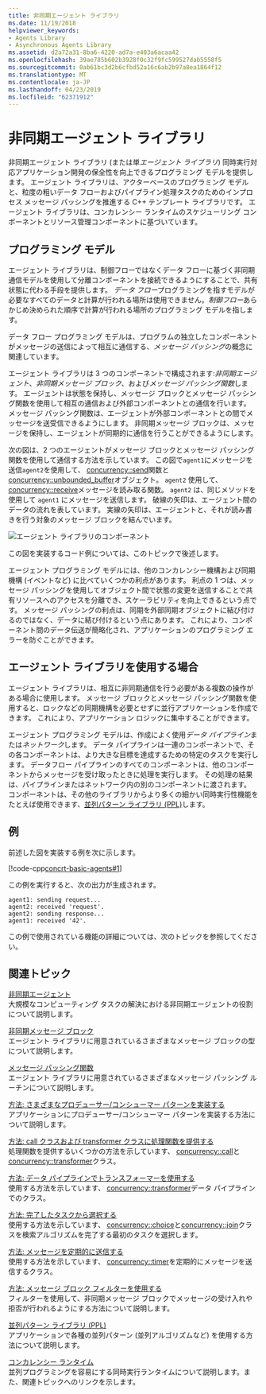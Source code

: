 ```yaml
---
title: 非同期エージェント ライブラリ
ms.date: 11/19/2018
helpviewer_keywords:
- Agents Library
- Asynchronous Agents Library
ms.assetid: d2a72a31-8ba6-4220-ad7a-e403a6acaa42
ms.openlocfilehash: 39ae785b602b3928f0c32f9fc599527dab5558f5
ms.sourcegitcommit: 0ab61bc3d2b6cfbd52a16c6ab2b97a8ea1864f12
ms.translationtype: MT
ms.contentlocale: ja-JP
ms.lasthandoff: 04/23/2019
ms.locfileid: "62371912"
---
```

# <a name="asynchronous-agents-library"></a>非同期エージェント ライブラリ

非同期エージェント ライブラリ (または単*エージェント ライブラリ*) 同時実行対応アプリケーション開発の保全性を向上できるプログラミング モデルを提供します。 エージェント ライブラリは、アクターベースのプログラミング モデルと、粒度の粗いデータ フローおよびパイプライン処理タスクのためのインプロセス メッセージ パッシングを推進する C++ テンプレート ライブラリです。 エージェント ライブラリは、コンカレンシー ランタイムのスケジューリング コンポーネントとリソース管理コンポーネントに基づいています。

## <a name="programming-model"></a>プログラミング モデル

エージェント ライブラリは、制御フローではなくデータ フローに基づく非同期通信モデルを使用して分離コンポーネントを接続できるようにすることで、共有状態に代わる手段を提供します。 *データ フロー*プログラミングを指すモデルが必要なすべてのデータと計算が行われる場所は使用できません。*制御フロー*あらかじめ決められた順序で計算が行われる場所のプログラミング モデルを指します。

データ フロー プログラミング モデルは、プログラムの独立したコンポーネントがメッセージの送信によって相互に通信する、*メッセージ パッシング*の概念に関連しています。

エージェント ライブラリは 3 つのコンポーネントで構成されます:*非同期エージェント*、*非同期メッセージ ブロック*、および*メッセージ パッシング関数*します。 エージェントは状態を保持し、メッセージ ブロックとメッセージ パッシング関数を使用して相互の通信および外部コンポーネントとの通信を行います。 メッセージ パッシング関数は、エージェントが外部コンポーネントとの間でメッセージを送受信できるようにします。 非同期メッセージ ブロックは、メッセージを保持し、エージェントが同期的に通信を行うことができるようにします。

次の図は、2 つのエージェントがメッセージ ブロックとメッセージ パッシング関数を使用して通信する方法を示しています。 この図で`agent1`にメッセージを送信`agent2`を使用して、 [concurrency::send](reference/concurrency-namespace-functions.md#send)関数と[concurrency::unbounded_buffer](reference/unbounded-buffer-class.md)オブジェクト。 `agent2` 使用して、 [concurrency::receive](reference/concurrency-namespace-functions.md#receive)メッセージを読み取る関数。 `agent2` は、同じメソッドを使用して `agent1` にメッセージを送信します。 破線の矢印は、エージェント間のデータの流れを表しています。 実線の矢印は、エージェントと、それが読み書きを行う対象のメッセージ ブロックを結んでいます。

![エージェント ライブラリのコンポーネント](../../parallel/concrt/media/agent_librarycomp.png "エージェント ライブラリのコンポーネント")

この図を実装するコード例については、このトピックで後述します。

エージェント プログラミング モデルには、他のコンカレンシー機構および同期機構 (イベントなど) に比べていくつかの利点があります。 利点の 1 つは、メッセージ パッシングを使用してオブジェクト間で状態の変更を送信することで共有リソースへのアクセスを分離でき、スケーラビリティを向上できるという点です。 メッセージ パッシングの利点は、同期を外部同期オブジェクトに結び付けるのではなく、データに結び付けるという点にあります。 これにより、コンポーネント間のデータ伝送が簡略化され、アプリケーションのプログラミング エラーを防ぐことができます。

## <a name="when-to-use-the-agents-library"></a>エージェント ライブラリを使用する場合

エージェント ライブラリは、相互に非同期通信を行う必要がある複数の操作がある場合に使用します。 メッセージ ブロックとメッセージ パッシング関数を使用すると、ロックなどの同期機構を必要とせずに並行アプリケーションを作成できます。 これにより、アプリケーション ロジックに集中することができます。

エージェント プログラミング モデルは、作成によく使用*データ パイプライン*または*ネットワーク*します。 データ パイプラインは一連のコンポーネントで、その各コンポーネントは、より大きな目標を達成するための特定のタスクを実行します。 データフロー パイプラインのすべてのコンポーネントは、他のコンポーネントからメッセージを受け取ったときに処理を実行します。 その処理の結果は、パイプラインまたはネットワーク内の別のコンポーネントに渡されます。 コンポーネントは、その他のライブラリからより多くの細かい同時実行性機能をたとえば使用できます、[並列パターン ライブラリ (PPL)](../../parallel/concrt/parallel-patterns-library-ppl.md)します。

## <a name="example"></a>例

前述した図を実装する例を次に示します。

[!code-cpp[concrt-basic-agents#1](../../parallel/concrt/codesnippet/cpp/asynchronous-agents-library_1.cpp)]

この例を実行すると、次の出力が生成されます。

```Output
agent1: sending request...
agent2: received 'request'.
agent2: sending response...
agent1: received '42'.
```

この例で使用されている機能の詳細については、次のトピックを参照してください。

## <a name="related-topics"></a>関連トピック

[非同期エージェント](../../parallel/concrt/asynchronous-agents.md)<br/>
大規模なコンピューティング タスクの解決における非同期エージェントの役割について説明します。

[非同期メッセージ ブロック](../../parallel/concrt/asynchronous-message-blocks.md)<br/>
エージェント ライブラリに用意されているさまざまなメッセージ ブロックの型について説明します。

[メッセージ パッシング関数](../../parallel/concrt/message-passing-functions.md)<br/>
エージェント ライブラリに用意されているさまざまなメッセージ パッシング ルーチンについて説明します。

[方法: さまざまなプロデューサー/コンシューマー パターンを実装する](../../parallel/concrt/how-to-implement-various-producer-consumer-patterns.md)<br/>
アプリケーションにプロデューサー/コンシューマー パターンを実装する方法について説明します。

[方法: call クラスおよび transformer クラスに処理関数を提供する](../../parallel/concrt/how-to-provide-work-functions-to-the-call-and-transformer-classes.md)<br/>
処理関数を提供するいくつかの方法を示しています、 [concurrency::call](../../parallel/concrt/reference/call-class.md)と[concurrency::transformer](../../parallel/concrt/reference/transformer-class.md)クラス。

[方法: データ パイプラインでトランスフォーマーを使用する](../../parallel/concrt/how-to-use-transformer-in-a-data-pipeline.md)<br/>
使用する方法を示しています、 [concurrency::transformer](../../parallel/concrt/reference/transformer-class.md)データ パイプラインでのクラス。

[方法: 完了したタスクから選択する](../../parallel/concrt/how-to-select-among-completed-tasks.md)<br/>
使用する方法を示しています、 [concurrency::choice](../../parallel/concrt/reference/choice-class.md)と[concurrency::join](../../parallel/concrt/reference/join-class.md)クラスを検索アルゴリズムを完了する最初のタスクを選択します。

[方法: メッセージを定期的に送信する](../../parallel/concrt/how-to-send-a-message-at-a-regular-interval.md)<br/>
使用する方法を示しています、 [concurrency::timer](../../parallel/concrt/reference/timer-class.md)を定期的にメッセージを送信するクラス。

[方法: メッセージ ブロック フィルターを使用する](../../parallel/concrt/how-to-use-a-message-block-filter.md)<br/>
フィルターを使用して、非同期メッセージ ブロックでメッセージの受け入れや拒否が行われるようにする方法について説明します。

[並列パターン ライブラリ (PPL)](../../parallel/concrt/parallel-patterns-library-ppl.md)<br/>
アプリケーションで各種の並列パターン (並列アルゴリズムなど) を使用する方法について説明します。

[コンカレンシー ランタイム](../../parallel/concrt/concurrency-runtime.md)<br/>
並列プログラミングを容易にする同時実行ランタイムについて説明します。また、関連トピックへのリンクを示します。
